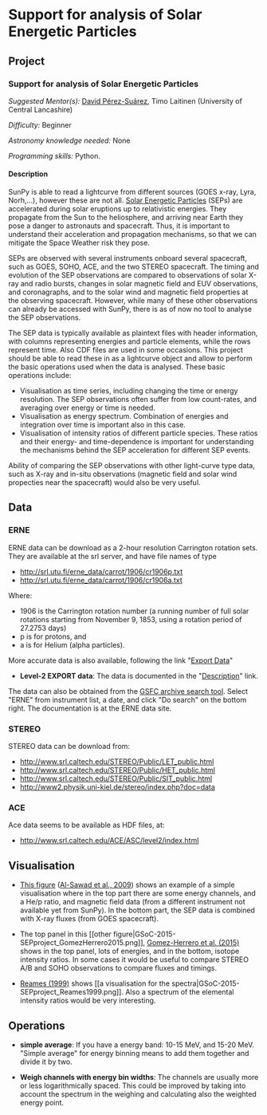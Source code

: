 # Support for analysis of Solar Energetic Particles

## Project

### Support for analysis of Solar Energetic Particles

*Suggested Mentor(s):* [David Pérez-Suárez](http://github.com/dpshelio), Timo Laitinen (University of Central Lancashire)

*Difficulty:* Beginner

*Astronomy knowledge needed:* None

*Programming skills:* Python.

#### Description

SunPy is able to read a lightcurve from different sources (GOES x-ray, Lyra, Norh,...), however these are not all.
[Solar Energetic Particles](https://en.wikipedia.org/wiki/Solar_energetic_particles) (SEPs)
are accelerated during solar eruptions up to relativistic energies.
They propagate from the Sun to the heliosphere, and arriving near Earth they pose a danger to
astronauts and spacecraft.
Thus, it is important to understand their acceleration and propagation mechanisms, so that we
can mitigate the Space Weather risk they pose.

SEPs are observed with several instruments onboard several spacecraft, such as GOES, SOHO, ACE,
and the two STEREO spacecraft.
The timing and evolution of the SEP observations are compared to observations of solar X-ray and
radio bursts, changes in solar magnetic field and EUV observations, and coronagraphs, and to the
solar wind and magnetic field properties at the observing spacecraft.
However, while many of these other observations can already be accessed with SunPy, there is as
of now no tool to analyse the SEP observations.

The SEP data is typically available as plaintext files with header information, with columns
representing energies and particle elements, while the rows represent time.
Also CDF files are used in some occasions. This project should be able to read these in as a
lightcurve object and allow to perform the basic operations used when the data is analysed.
These basic operations include:

- Visualisation as time series, including changing the time or energy resolution.
The SEP observations often suffer from low count-rates, and averaging over
energy or time is needed.
- Visualisation as energy spectrum. Combination of energies and integration over
time is important also in this case.
- Visualisation of intensity ratios of different particle species.
These ratios and their energy- and time-dependence is important for understanding
the mechanisms behind the SEP acceleration for different SEP events.

Ability of comparing the SEP observations with other light-curve type data,
such as X-ray and in-situ observations (magnetic field and solar wind propecties
near the spacecraft) would also be very useful.

## Data

### ERNE

ERNE data can be download as a 2-hour resolution Carrington rotation sets.  They are available at the srl server, and have file names of type

- <http://srl.utu.fi/erne_data/carrot/1906/cr1906p.txt>
- <http://srl.utu.fi/erne_data/carrot/1906/cr1906a.txt>

Where:

- 1906 is the Carrington rotation number (a running number of full solar rotations starting from November 9, 1853, using a rotation period of 27.2753 days)
- p is for protons, and
- a is for Helium (alpha particles).

More accurate data is also available, following the link "[Export Data](http://srl.utu.fi/erne_data/main_english.html)"

- **Level-2 EXPORT data**: The data is documented in the "[Description]()" link.

The data can also be obtained from the
[GSFC archive search tool](http://seal.nascom.nasa.gov/cgi-bin/gui_seal).
Select "ERNE" from instrument list, a date, and click
"Do search" on the bottom right.
The documentation is at the ERNE data site.

### STEREO

STEREO data can be download from:

- <http://www.srl.caltech.edu/STEREO/Public/LET_public.html>
- <http://www.srl.caltech.edu/STEREO/Public/HET_public.html>
- <http://www.srl.caltech.edu/STEREO/Public/SIT_public.html>
- <http://www2.physik.uni-kiel.de/stereo/index.php?doc=data>

### ACE

Ace data seems to be available as HDF files, at:

- <http://www.srl.caltech.edu/ACE/ASC/level2/index.html>

## Visualisation

- [This figure](http://www.aanda.org/articles/aa/full_html/2009/13/aa11386-08/img7.gif)
 ([Al-Sawad et al., 2009](http://dx.doi.org/10.1051/0004-6361/200811386))
 shows an example of a simple visualisation where in the top part
 there are some energy channels, and a He/p ratio, and magnetic field
 data (from a different instrument not available yet from SunPy).
 In the bottom part, the SEP data is combined with X-ray fluxes
 (from GOES spacecraft).

- The top panel in this
 [[other figure|GSoC-2015-SEPproject_GomezHerrero2015.png]],
 [Gomez-Herrero et al. (2015)](http://dx.doi.org/10.1088/0004-637X/799/1/55)
 shows in the top panel, lots of energies, and in the bottom,
 isotope intensity ratios.
 In some cases it would be useful to compare STEREO A/B and SOHO
 observations to compare fluxes and timings.

- [Reames (1999)](http://dx.doi.org/10.1023/A:1005105831781) shows
 [[a visualisation for the spectra|GSoC-2015-SEPproject_Reames1999.png]].
 Also a spectrum of the elemental intensity ratios would be
 very interesting.

## Operations

- **simple average**:
 If you have a energy band: 10-15 MeV, and 15-20 MeV.  "Simple average"
 for energy binning means to add them together and divide it by two.

- **Weigh channels with energy bin widths**:
 The channels are usually more or less logarithmically spaced.
 This could be improved by taking into account the
 spectrum in the weighing and calculating also the weighted energy
 point.
